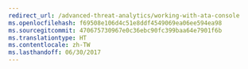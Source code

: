 ```yaml
---
redirect_url: /advanced-threat-analytics/working-with-ata-console
ms.openlocfilehash: f69508e106d4c51e8ddf4549069ea06ee594ea98
ms.sourcegitcommit: 470675730967e0c36ebc90fc399baa64e7901f6b
ms.translationtype: HT
ms.contentlocale: zh-TW
ms.lasthandoff: 06/30/2017
---
```


